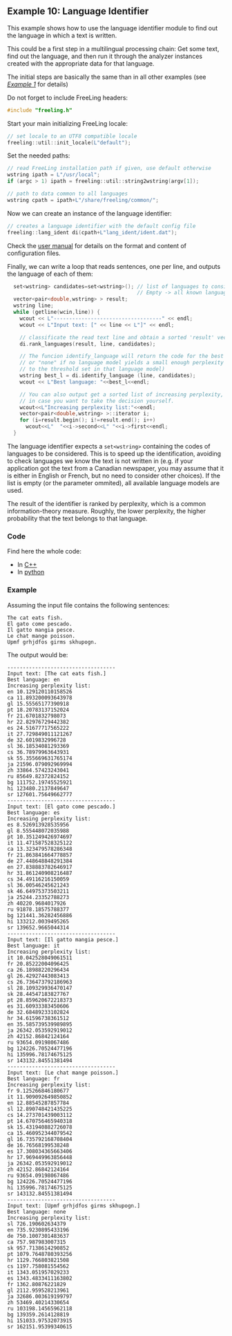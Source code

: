 
## Example 10: Language Identifier

This example shows how to use the language identifier module to find out the language in which a text is written.

This could be a first step in a multilingual processing chain: Get some text, find out the language, and then run it through the analyzer instances created with the appropriate data for that language.

The initial steps are basically the same than in all other examples (see [*Example 1*](example01.md) for details)

Do not forget to include FreeLing headers:
```C++
#include "freeling.h"
```
	
Start your main initializing FreeLing locale:
```C++
// set locale to an UTF8 compatible locale
freeling::util::init_locale(L"default");
```

Set the needed paths:
```C++
// read FreeLing installation path if given, use default otherwise
wstring ipath = L"/usr/local";
if (argc > 1) ipath = freeling::util::string2wstring(argv[1]);

// path to data common to all languages
wstring cpath = ipath+L"/share/freeling/common/";
```

Now we can create an instance of the language identifier:
```C++
// creates a language identifier with the default config file
freeling::lang_ident di(cpath+L"lang_ident/ident.dat");
```  

Check the [user manual](https://talp-upc.gitbooks.io/freeling-user-manual/content/) for details on the format and content of configuration files.

Finally, we can write a loop that reads sentences, one per line, and outputs the language of each of them:
```C++
  set<wstring> candidates=set<wstring>(); // list of languages to consider. 
                                          // Empty -> all known languages
  vector<pair<double,wstring> > result;
  wstring line;
  while (getline(wcin,line)) {
    wcout << L"-----------------------------------" << endl;
    wcout << L"Input text: [" << line << L"]" << endl;

    // classificate the read text line and obtain a sorted 'result' vector <language_code, perplexity>
    di.rank_languages(result, line, candidates);

    // The funcion identify_language will return the code for the best language, 
    // or "none" if no language model yields a small enough perplexity (according
    // to the threshold set in that language model)
    wstring best_l = di.identify_language (line, candidates);
    wcout << L"Best language: "<<best_l<<endl;

    // You can also output get a sorted list of increasing perplexity,
    // in case you want to take the decision yourself.
    wcout<<L"Increasing perplexity list:"<<endl;
    vector<pair<double,wstring> >::iterator i;
    for (i=result.begin(); i!=result.end(); i++)
      wcout<<L"  "<<i->second<<L" "<<i->first<<endl;     
  }
``` 

The language identifier expects a `set<wstring>` containing the codes of languages to be considered. This is to speed up the identification, avoiding to check languages we know the text is not written in (e.g. if your application got the text from a Canadian newspaper, you may assume that it is either in English or French, but no need to consider other choices).
If the list is empty (or the parameter ommited), all available language models are used.

The result of the identifier is ranked by perplexity, which is a common information-theory measure. Roughly, the lower perplexity, the higher probability that the text belongs to that language. 


### Code

Find here the whole code:

* In [C++](code/example10.cc.md)
* In [python](code/example10.py.md)


### Example

Assuming the input file contains the following sentences:
``` 
The cat eats fish.
El gato come pescado.
Il gatto mangia pesce.
Le chat mange poisson.
Upmf grhjdfos girms skhupogn.
```

The output would be:
```
-----------------------------------
Input text: [The cat eats fish.]
Best language: en
Increasing perplexity list:
en 10.129120110158526
ca 11.893200093643978
gl 15.55565177390918
pt 18.20783137152024
fr 21.6701832798073
hr 22.82976729442382
es 24.51677717565222
it 27.729849011121267
de 32.6019832996728
sl 36.18534081293369
cs 36.78979963643931
sk 55.355669631765174
ja 21596.079092969994
zh 33864.57423243041
ru 85649.82372824152
bg 111752.19745525921
hi 123480.2137849647
sr 127601.75649662777
-----------------------------------
Input text: [El gato come pescado.]
Best language: es
Increasing perplexity list:
es 8.526913928535956
gl 8.555448072035988
pt 10.351249426974697
it 11.471587528325122
ca 13.323479578286348
fr 21.863841664778857
de 27.448648848291384
en 27.838883782646917
hr 31.861240908216487
cs 34.49116216150059
sl 36.00546245621243
sk 46.64975373503211
ja 25244.23352788273
zh 40220.9684017926
ru 91878.18575788377
bg 121441.36282456886
hi 133212.0039495265
sr 139652.9665044314
-----------------------------------
Input text: [Il gatto mangia pesce.]
Best language: it
Increasing perplexity list:
it 10.042528049061511
fr 20.85222004096425
ca 26.18988220296434
gl 26.42927443083413
cs 26.736473792186963
sl 28.109329936470147
sk 28.44547183827767
pt 28.859620672218373
es 31.60933383450606
de 32.68489233102824
hr 34.61596738361512
en 35.585739539989895
ja 26342.053592919012
zh 42152.86842124164
ru 93654.09198067486
bg 124226.70524477196
hi 135996.78174675125
sr 143132.84551381494
-----------------------------------
Input text: [Le chat mange poisson.]
Best language: fr
Increasing perplexity list:
fr 9.125266846180677
it 11.909092649850852
en 12.88545287857784
sl 12.890748421435225
cs 14.273701439003112
pt 14.670756465940318
sk 15.431940882726078
ca 15.460952344079542
gl 16.735792168708404
de 16.76568199538248
es 17.308034365663406
hr 17.969449963856448
ja 26342.053592919012
zh 42152.86842124164
ru 93654.09198067486
bg 124226.70524477196
hi 135996.78174675125
sr 143132.84551381494
-----------------------------------
Input text: [Upmf grhjdfos girms skhupogn.]
Best language: none
Increasing perplexity list:
sl 726.190602634379
en 735.9230895433196
de 750.1007301483637
ca 757.987983007315
sk 957.7138614290852
pt 1079.7648780393256
hr 1129.766803821508
cs 1197.758081554562
it 1343.051957029233
es 1343.4833411163802
fr 1362.80876221829
gl 2112.959528213961
ja 32686.003619199797
zh 53469.40214330654
ru 103198.14565962118
bg 139359.2614128819
hi 151033.97532073915
sr 162151.95399340615
```


